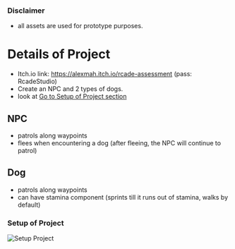 ### Disclaimer
- all assets are used for prototype purposes.

# Details of Project
- Itch.io link: https://alexmah.itch.io/rcade-assessment (pass: RcadeStudio)
- Create an NPC and 2 types of dogs.
- look at [Go to Setup of Project section](#-Setup-Project)

## NPC
- patrols along waypoints 
- flees when encountering a dog (after fleeing, the NPC will continue to patrol)

## Dog
- patrols along waypoints 
- can have stamina component (sprints till it runs out of stamina, walks by default)

### Setup of Project
![Setup Project](https://github.com/user-attachments/assets/70e14ea9-df5e-4938-87f1-33071f7cf91a)

